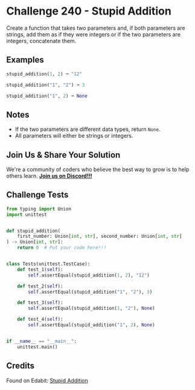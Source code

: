 # Challenge 240 - Stupid Addition

Create a function that takes two parameters and, if both parameters are strings, add them as if they were integers or if the two parameters are integers, concatenate them.

## Examples
```python
stupid_addition(1, 2) ➞ "12"

stupid_addition("1", "2") ➞ 3

stupid_addition("1", 2) ➞ None
```
## Notes

- If the two parameters are different data types, return `None`.
- All parameters will either be strings or integers.

## Join Us & Share Your Solution

We're a community of coders who believe the best way to grow is to help others learn. **[Join us on Discord!!!](https://discord.gg/sfHykntuGy)**

## Challenge Tests
```python
from typing import Union
import unittest


def stupid_addition(
    first_number: Union[int, str], second_number: Union[int, str]
) -> Union[int, str]:
    return 0  # Put your code here!!!


class Tests(unittest.TestCase):
    def test_1(self):
        self.assertEqual(stupid_addition(1, 2), "12")

    def test_2(self):
        self.assertEqual(stupid_addition("1", "2"), 3)

    def test_3(self):
        self.assertEqual(stupid_addition(1, "2"), None)

    def test_4(self):
        self.assertEqual(stupid_addition("1", 2), None)


if __name__ == "__main__":
    unittest.main()
```
## Credits

Found on Edabit: [Stupid Addition](https://edabit.com/challenge/6dnhESWBcTMMF3gsa)
